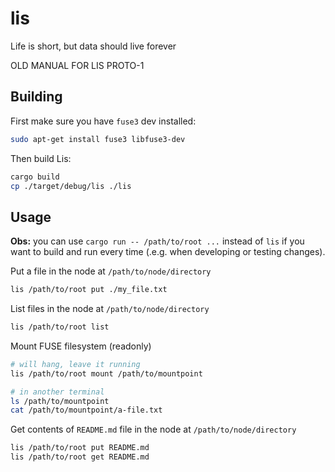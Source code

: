 # lis
Life is short, but data should live forever

OLD MANUAL FOR LIS PROTO-1

## Building
First make sure you have `fuse3` dev installed:
```bash
sudo apt-get install fuse3 libfuse3-dev
```
Then build Lis:
```bash
cargo build
cp ./target/debug/lis ./lis
```

## Usage
**Obs:** you can use `cargo run -- /path/to/root ...` instead of `lis` if you want to build and run every time (.e.g. when developing or testing changes).

Put a file in the node at `/path/to/node/directory`
```bash
lis /path/to/root put ./my_file.txt
```

List files in the node at `/path/to/node/directory`
```bash
lis /path/to/root list
```

Mount FUSE filesystem (readonly)
```bash
# will hang, leave it running
lis /path/to/root mount /path/to/mountpoint

# in another terminal
ls /path/to/mountpoint
cat /path/to/mountpoint/a-file.txt
```

Get contents of `README.md` file in the node at `/path/to/node/directory`
```bash
lis /path/to/root put README.md
lis /path/to/root get README.md
```




